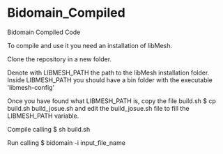 # Bidomain_Compiled
Bidomain Compiled Code

To compile and use it you need an installation of libMesh.

Clone the repository in a new folder.

Denote with LIBMESH_PATH the path to the libMesh installation folder.
Inside LIBMESH_PATH you should have a bin folder with the executable 'libmesh-config'

Once you have found what LIBMESH_PATH is, copy the file build.sh 
$ cp build.sh build_josue.sh
and edit the build_josue.sh file to fill the LIBMESH_PATH variable.

Compile calling
$ sh build.sh

Run calling
$ bidomain -i input_file_name



